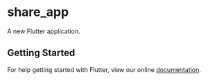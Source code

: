 # share_app

A new Flutter application.

## Getting Started

For help getting started with Flutter, view our online
[documentation](https://flutter.io/).
